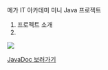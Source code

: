 메가 IT 아카데미 미니 Java 프로젝트

1. 프로젝트 소개
2. 










<div>
	<a href="https://www.youtube.com/watch?v=비디오id" target="_blank"><image src = "https://img.youtube.com/vi/비디오id(우리 영상 주소)/mqdefault.jpg"></a>	

</div>

[JavaDoc 보러가기](https://kimhyeonyoung10.github.io/vgc-project/blob/master/VGCProject/doc/index.html)

